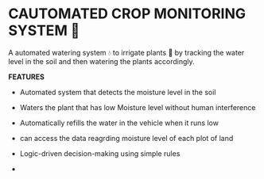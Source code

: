 # CAUTOMATED CROP MONITORING SYSTEM 🌾

A automated watering system 💧 to irrigate plants 🌱 by tracking the water level in the soil and then watering the plants accordingly.

**FEATURES**

- Automated system that detects the moisture level in the soil
- Waters the plant that has low Moisture level without human interference
- Automatically refills the water in the vehicle when it runs low
- can access the data reagrding moisture level of each plot of land
- Logic-driven decision-making using simple rules

- 

